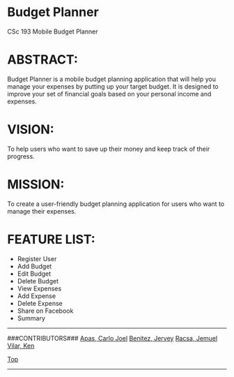 <a id="top"></a>Budget Planner
==============

CSc 193 Mobile Budget Planner

# ABSTRACT: #
Budget Planner is a mobile budget planning application that will help you manage your expenses by putting up your target budget. It is designed to improve your set of financial goals based on your personal income and expenses.

# VISION: #
To help users who want to save up their money and keep track of their progress.

# MISSION: #
To create a user-friendly budget planning application for users who want to manage their expenses.

# FEATURE LIST: #
* Register User
* Add Budget
* Edit Budget
* Delete Budget
* View Expenses
* Add Expense
* Delete Expense
* Share on Facebook
* Summary

---

###CONTRIBUTORS###
[Apas, Carlo Joel](https://github.com/carloapas)
[Benitez, Jervey](https://github.com/jervey)
[Racsa, Jemuel](https://github.com/jemuelracsa)
[Vilar, Ken](https://github.com/kenvilar)

[Top](#top)

---